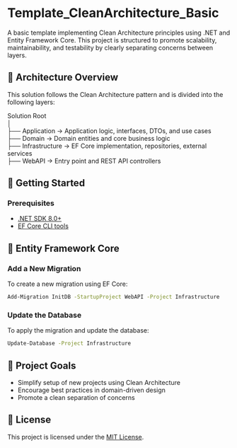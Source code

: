 # Template_CleanArchitecture_Basic

A basic template implementing Clean Architecture principles using .NET and Entity Framework Core. This project is structured to promote scalability, maintainability, and testability by clearly separating concerns between layers.

## 🧱 Architecture Overview

This solution follows the Clean Architecture pattern and is divided into the following layers:

Solution Root\
│\
├── Application     → Application logic, interfaces, DTOs, and use cases\
├── Domain          → Domain entities and core business logic\
├── Infrastructure  → EF Core implementation, repositories, external services\
├── WebAPI          → Entry point and REST API controllers

## 🚀 Getting Started

### Prerequisites

- [.NET SDK 8.0+](https://dotnet.microsoft.com/download)
- [EF Core CLI tools](https://learn.microsoft.com/en-us/ef/core/cli/powershell)

## 💾 Entity Framework Core

### Add a New Migration

To create a new migration using EF Core:

```bash
Add-Migration InitDB -StartupProject WebAPI -Project Infrastructure
```

### Update the Database

To apply the migration and update the database:

```bash
Update-Database -Project Infrastructure
```

## 📁 Project Goals

* Simplify setup of new projects using Clean Architecture
* Encourage best practices in domain-driven design
* Promote a clean separation of concerns

## 📄 License

This project is licensed under the [MIT License](LICENSE).
